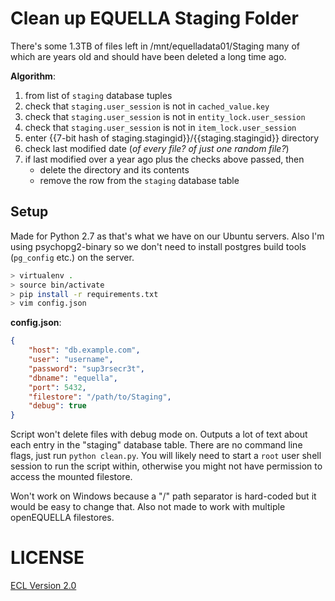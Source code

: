 # Clean up EQUELLA Staging Folder

There's some 1.3TB of files left in /mnt/equelladata01/Staging many of which are years old and should have been deleted a long time ago.

**Algorithm**:

1. from list of `staging` database tuples
1. check that `staging.user_session` is not in `cached_value.key`
1. check that `staging.user_session` is not in `entity_lock.user_session`
1. check that `staging.user_session` is not in `item_lock.user_session`
1. enter {{7-bit hash of staging.stagingid}}/{{staging.stagingid}} directory
1. check last modified date (_of every file? of just one random file?_)
1. if last modified over a year ago plus the checks above passed, then
    + delete the directory and its contents
    + remove the row from the `staging` database table

## Setup

Made for Python 2.7 as that's what we have on our Ubuntu servers. Also I'm using psychopg2-binary so we don't need to install postgres build tools (`pg_config` etc.) on the server.

```sh
> virtualenv .
> source bin/activate
> pip install -r requirements.txt
> vim config.json
```

**config.json**:

```json
{
    "host": "db.example.com",
    "user": "username",
    "password": "sup3rsecr3t",
    "dbname": "equella",
    "port": 5432,
    "filestore": "/path/to/Staging",
    "debug": true
}
```

Script won't delete files with debug mode on. Outputs a lot of text about each entry in the "staging" database table. There are no command line flags, just run `python clean.py`. You will likely need to start a `root` user shell session to run the script within, otherwise you might not have permission to access the mounted filestore.

Won't work on Windows because a "/" path separator is hard-coded but it would be easy to change that. Also not made to work with multiple openEQUELLA filestores.

# LICENSE

[ECL Version 2.0](https://opensource.org/licenses/ECL-2.0)

